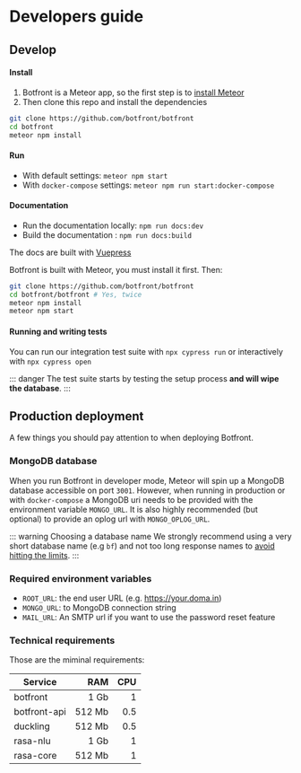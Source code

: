 
# Developers guide

## Develop


#### Install


1. Botfront is a Meteor app, so the first step is to [install Meteor](https://www.meteor.com/install)
2. Then clone this repo and install the dependencies
```bash
git clone https://github.com/botfront/botfront
cd botfront
meteor npm install
```

#### Run

- With default settings: `meteor npm start`
- With `docker-compose` settings: `meteor npm run start:docker-compose`


#### Documentation
- Run the documentation locally: `npm run docs:dev`
- Build the documentation : `npm run docs:build`

The docs are built with [Vuepress](https://vuepress.vuejs.org)


Botfront is built with Meteor, you must install it first. Then:

```bash
git clone https://github.com/botfront/botfront
cd botfront/botfront # Yes, twice
meteor npm install
meteor npm start
```


#### Running and writing tests
You can run our integration test suite with `npx cypress run` or interactively with `npx cypress open`

::: danger
The test suite starts by testing the setup process **and will wipe the database**. 
:::

## Production deployment

A few things you should pay attention to when deploying Botfront.

### MongoDB database
When you run Botfront in developer mode, Meteor will spin up a MongoDB database accessible on port `3001`. However, when running in production or with `docker-compose` a MongoDB uri needs to be provided with the environment variable `MONGO_URL`. It is also highly recommended (but optional) to provide an oplog url with `MONGO_OPLOG_URL`. 

::: warning Choosing a database name
We strongly recommend using a very short database name (e.g `bf`) and not too long response names to [avoid hitting the limits](https://docs.mongodb.com/manual/reference/limits/#namespaces).
:::

### Required environment variables

- `ROOT_URL`: the end user URL (e.g. https://your.doma.in)
- `MONGO_URL`: to MongoDB connection string
- `MAIL_URL`: An SMTP url if you want to use the password reset feature

### Technical requirements

Those are the miminal requirements:

| Service  | RAM   | CPU  |
|---|---:|---:|
| botfront |  1 Gb | 1  | 
| botfront-api  |  512 Mb | 0.5  |
| duckling  |  512 Mb | 0.5  |
| rasa-nlu  | 1 Gb  |  1 |
| rasa-core  |  512 Mb | 1  |